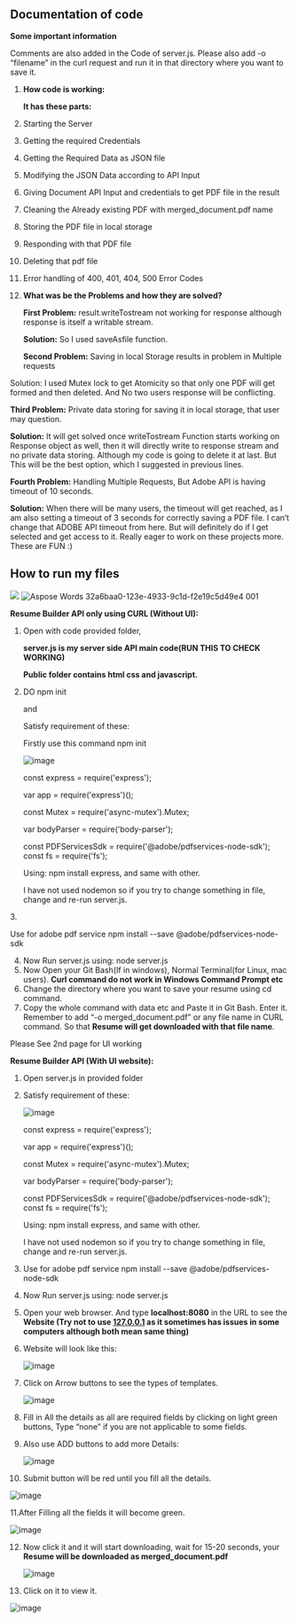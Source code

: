 ## Documentation of code

**Some important information**

Comments are also added in the Code of server.js.      Please also add -o “filename” in the curl request and run it in that directory where you want to save it.

1. **How code is working:**

   **It has these parts:**

1. Starting the Server
1. Getting the required Credentials
1. Getting the Required Data as JSON file
1. Modifying the JSON Data according to API Input
1. Giving Document API Input and credentials to get PDF file in the result
1. Cleaning the Already existing PDF with merged\_document.pdf name
1. Storing the PDF file in local storage
1. Responding with that PDF file
1. Deleting that pdf file
1. Error handling of 400, 401, 404, 500 Error Codes
2. **What was be the Problems and how they are solved?**

   **First Problem:** result.writeTostream not working for response although response is itself a writable stream.

   **Solution:** So I used saveAsfile function.

   **Second Problem:** Saving in local Storage results in problem in Multiple requests

Solution: I used Mutex lock to get Atomicity so that only one PDF will get formed and then deleted. And No two users response will be conflicting.

**Third Problem:** Private data storing for saving it in local storage, that user may question.

**Solution:** It will get solved once writeTostream Function starts           working on Response object as well, then it will directly write to response   stream and no private data storing. Although my code is going to delete it at last. But This will be the best option, which I suggested in previous lines.

**Fourth Problem:** Handling Multiple Requests, But Adobe API is having timeout of 10 seconds.

**Solution:** When there will be many users, the timeout will get reached, as I am also setting a timeout of 3 seconds for correctly saving a PDF file. I can’t change that ADOBE API timeout from here. But will definitely do if I get selected and get access to it. Really eager to work on these projects more. These are FUN :)



## How to run my files

![](Aspose.Words.32a6baa0-123e-4933-9c1d-f2e19c5d49e4.001.png)
![Aspose Words 32a6baa0-123e-4933-9c1d-f2e19c5d49e4 001](https://github.com/tanuj21497/Adobe_Hackathon_R2/assets/108824263/288ce4bd-2ea5-49f5-bbdb-af153bd9812e)

**Resume Builder API only using CURL (Without UI):**

1. Open with code provided folder,

   **server.js is my server side API main code(RUN THIS TO CHECK WORKING)**

   **Public folder contains html css and javascript.**

2. DO npm init

   and

   Satisfy requirement of these:

   Firstly use this command npm init<br>

   ![image](https://github.com/tanuj21497/Adobe_Hackathon_R2/assets/108824263/0ac2279a-de87-4acf-9c1c-d4867d3b757b)

   const express = require('express');

   var app = require('express')();

   const Mutex = require('async-mutex').Mutex;

   var bodyParser = require('body-parser');

   const PDFServicesSdk = require('@adobe/pdfservices-node-sdk'); const fs = require('fs');

   Using: npm install express, and same with other.

   I have not used nodemon so if you try to change something in file, change and re-run server.js.

3\.

Use for adobe pdf service npm install --save @adobe/pdfservices-node-sdk

4. Now Run server.js using: node server.js
4. Now Open your Git Bash(If in windows), Normal Terminal(for Linux, mac users). **Curl command do not work in Windows Command Prompt etc**
4. Change the directory where you want to save your resume using cd command.
4. Copy the whole command with data etc and Paste it in Git Bash. Enter it. Remember to add “-o merged\_document.pdf” or any file name in CURL command. So that **Resume will get downloaded with that file name**.

Please See 2nd page for UI working

**Resume Builder API (With UI website):**

1. Open server.js in provided folder
1. Satisfy requirement of these:

   ![image](https://github.com/tanuj21497/Adobe_Hackathon_R2/assets/108824263/79c3f4a6-6c36-40b9-ba0b-f35e8f21be24)

   const express = require('express');

   var app = require('express')();

   const Mutex = require('async-mutex').Mutex;

   var bodyParser = require('body-parser');

   const PDFServicesSdk = require('@adobe/pdfservices-node-sdk'); const fs = require('fs');

   Using: npm install express, and same with other.

   I have not used nodemon so if you try to change something in file, change and re-run server.js.

3. Use for adobe pdf service npm install --save @adobe/pdfservices-node-sdk
3. Now Run server.js using: node server.js
3. Open your web browser. And type **localhost:8080** in the URL to see the **Website (Try not to use [127.0.0.1](http://127.0.0.1/) as it sometimes has issues in some computers although both mean same thing)**
6. Website will look like this:

   ![image](https://github.com/tanuj21497/Adobe_Hackathon_R2/assets/108824263/fa9d9d79-718a-4d1d-8d0f-4469b0079c41)


7. Click on Arrow buttons to see the types of templates.

   ![image](https://github.com/tanuj21497/Adobe_Hackathon_R2/assets/108824263/98229b89-6878-4ada-95d0-df91641b2fff)


8. Fill in All the details as all are required fields by clicking on light green buttons, Type “none” if you are not applicable to some fields.
9. Also use ADD buttons to add more Details:

   ![image](https://github.com/tanuj21497/Adobe_Hackathon_R2/assets/108824263/f9351fee-341c-4b28-b388-13bd53bb8993)


10. Submit button will be red until you fill all the details.

![image](https://github.com/tanuj21497/Adobe_Hackathon_R2/assets/108824263/a848574a-4b2c-4a9b-a641-88a6eb64f9d4)


11\.After Filling all the fields it will become green.

![image](https://github.com/tanuj21497/Adobe_Hackathon_R2/assets/108824263/0260c4fc-9f40-43fb-9dfa-1c4a055af770)


12. Now click it and it will start downloading, wait for 15-20 seconds, your **Resume will be downloaded as merged\_document.pdf**

    ![image](https://github.com/tanuj21497/Adobe_Hackathon_R2/assets/108824263/c24f9eb1-79a7-42be-8536-a98eeea56edf)


13. Click on it to view it.

![image](https://github.com/tanuj21497/Adobe_Hackathon_R2/assets/108824263/305c77fb-1ec3-4b39-b07b-eb802e3607f2)


